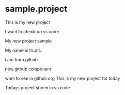 # sample.project

This is my new project

I want to check on vs code

My new project sample

My name is trupti..

i am from github

new github component

want to see in github org
This is my new project for today

Todays project shoen in vs code


